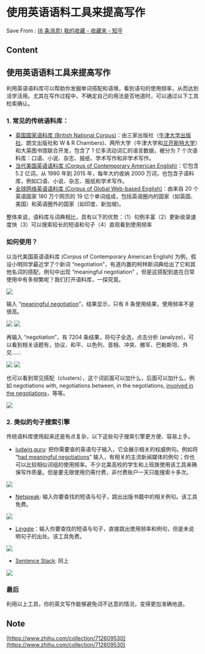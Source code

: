 # 使用英语语料工具来提高写作
Save From : [(6 条消息) 我的收藏 - 收藏夹 - 知乎](https://www.zhihu.com/collection/712609530) 

## Content

## **使用英语语料工具来提高写作**

利用英语语料库可以帮助你发掘单词搭配和语境，看到语句的使用频率，从而达到活学活用。尤其在写作过程中，不确定自己的用法是否地道时，可以通过以下工具检索确认。

### **1. 常见的传统语料库：**

-   [英国国家语料库 (British National Corpus)](https://link.zhihu.com/?target=https%3A//www.english-corpora.org/bnc/)：由三家出版社（[牛津大学出版社](https://www.zhihu.com/search?q=%E7%89%9B%E6%B4%A5%E5%A4%A7%E5%AD%A6%E5%87%BA%E7%89%88%E7%A4%BE&search_source=Entity&hybrid_search_source=Entity&hybrid_search_extra=%7B%22sourceType%22%3A%22answer%22%2C%22sourceId%22%3A2176218651%7D)、朗文出版社和 W & R Chambers)、两所大学（牛津大学和[兰开斯特大学](https://www.zhihu.com/search?q=%E5%85%B0%E5%BC%80%E6%96%AF%E7%89%B9%E5%A4%A7%E5%AD%A6&search_source=Entity&hybrid_search_source=Entity&hybrid_search_extra=%7B%22sourceType%22%3A%22answer%22%2C%22sourceId%22%3A2176218651%7D)）和大英图书馆联合开发，包含了 1 亿多流动词汇的语言数据，被分为 7 个次语料库：口语、小说、杂志、报纸、学术写作和非学术写作。
-   [当代美国英语语料库 (Corpus of Contemporary American English)](https://link.zhihu.com/?target=https%3A//www.english-corpora.org/coca/)：它包含 5.2 亿词，从 1990 年到 2015 年，每年大约收纳 2000 万词，也包含子语料库，例如口语、小说、杂志、报纸和学术写作。
-   [全球网络英语语料库 (Corpus of Global Web-based English)](https://link.zhihu.com/?target=https%3A//www.english-corpora.org/glowbe/)：由来自 20 个英语国家 180 万个网页的 19 亿个单词组成，包括英语圈内的国家（如英国、美国）和英语圈外的国家（如印度、新加坡)。

整体来说，语料库与词典相比，具有以下的优势：（1）句例丰富（2）更新收录速度快（3）可以搜索较长的短语和句子（4）直观看到使用频率

### 如何使用？

以当代美国英语语料库 (Corpus of Contemporary American English) 为例，假设小明同学最近学了个新词 “negotiation”，有道内置的柯林斯词典给出了它和其他名词的搭配，例句中出现 “meaningful negotiation” ，但是这搭配到底在日常使用中有多频繁呢？我们打开语料库，一探究竟。

![](https://pic3.zhimg.com/50/v2-6eac728a27083691d4c8e97ea2f9ecec_720w.jpg?source=1940ef5c)

输入 “[meaningful negotiation](https://www.zhihu.com/search?q=meaningful+negotiation&search_source=Entity&hybrid_search_source=Entity&hybrid_search_extra=%7B%22sourceType%22%3A%22answer%22%2C%22sourceId%22%3A2176218651%7D)”，结果显示，只有 8 条使用结果，使用频率不是很高。

![](https://pic1.zhimg.com/50/v2-430fd778ee20d9abe41439af898194b6_720w.jpg?source=1940ef5c)
![](https://pica.zhimg.com/50/v2-25ce25138be7ddcb342a85857fc0fd4c_720w.jpg?source=1940ef5c)

再输入 “negotiation”，有 7204 条结果，将句子全选，点击分析 (analyze)，可以看到相关话题有，协议、和平、以色列、首相、冲突、撤军、巴勒斯坦、外交……

![](https://pica.zhimg.com/50/v2-b1d356647f4550dc6b874d567c7e8ab1_720w.jpg?source=1940ef5c)
![](https://pic3.zhimg.com/50/v2-ae11f6e39a1b3ba971563fc7652d38b9_720w.jpg?source=1940ef5c)

也可以看到常见搭配（clusters），这个词前面可以加什么，后面可以加什么，例如 negotiations with, negotiations between, in the negotiations, [involved in the negotiations](https://www.zhihu.com/search?q=involved+in+the+negotiations&search_source=Entity&hybrid_search_source=Entity&hybrid_search_extra=%7B%22sourceType%22%3A%22answer%22%2C%22sourceId%22%3A2176218651%7D)，等等。

![](https://pic2.zhimg.com/50/v2-f0d19e52c0fde71c11caccb53fb7be07_720w.jpg?source=1940ef5c)

### 2. 类似的句子搜索引擎

传统语料库使用起来还是有点复杂，以下这些句子搜索引擎更方便、容易上手。

-   [ludwig.guru](https://link.zhihu.com/?target=https%3A//ludwig.guru/): 把你需要查的英语句子输入，它会展示相关的权威例句。例如将 “[had meaningful negotiations](https://www.zhihu.com/search?q=had+meaningful+negotiations&search_source=Entity&hybrid_search_source=Entity&hybrid_search_extra=%7B%22sourceType%22%3A%22answer%22%2C%22sourceId%22%3A2176218651%7D)” 输入，有相关的主流新闻媒体的例句；你也可以比较相似词组的使用频率。不少北美高校的学生和上班族使用该工具来确保写作质量。但是要无限使用仍需付费，非付费账户一天只能搜索十多次。

![](https://pic1.zhimg.com/50/v2-4ee0a13dc4556c85afa94d1af43a190a_720w.jpg?source=1940ef5c)

-   [Netspeak](https://link.zhihu.com/?target=https%3A//netspeak.org/): 输入你要查找的短语与句子，跳出出版书籍中的相关例句。该工具免费。

![](https://pic3.zhimg.com/50/v2-05affeb2ca1b3fba17031436e63ba919_720w.jpg?source=1940ef5c)

-   [Linggle](https://link.zhihu.com/?target=https%3A//linggle.com/)：输入你要查找的短语与句子，直接跳出使用频率和例句，但是未说明句子的出处。该工具免费。

![](https://pic2.zhimg.com/50/v2-1f983ce98dc862f6f1b676604ce2073d_720w.jpg?source=1940ef5c)

-   [Sentence Stack](https://link.zhihu.com/?target=https%3A//sentencestack.com/): 同上

![](https://pic1.zhimg.com/50/v2-34339fd4e69234bb5111d72f9c479d92_720w.jpg?source=1940ef5c)

### 最后

利用以上工具，你的英文写作能够避免词不达意的情况，变得更加准确地道。

## Note

 [https://www.zhihu.com/collection/712609530](https://www.zhihu.com/collection/712609530)
